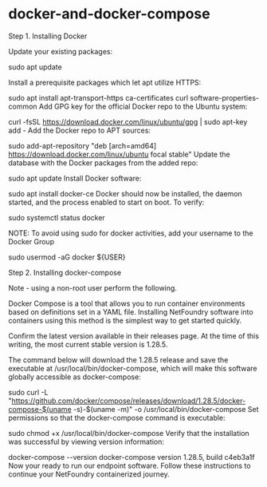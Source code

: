 # docker-and-docker-compose

Step 1. Installing Docker 

Update your existing packages:

sudo apt update

Install a prerequisite packages which let apt utilize HTTPS:

sudo apt install apt-transport-https ca-certificates curl software-properties-common
Add GPG key for the official Docker repo to the Ubuntu system:

curl -fsSL https://download.docker.com/linux/ubuntu/gpg | sudo apt-key add -
Add the Docker repo to APT sources:

sudo add-apt-repository "deb [arch=amd64] https://download.docker.com/linux/ubuntu focal stable"
Update the  database with the Docker packages from the added repo:

sudo apt update
Install Docker software:

sudo apt install docker-ce
Docker should now be installed, the daemon started, and the process enabled to start on boot. To verify:

sudo systemctl status docker
 

NOTE: To avoid using sudo for docker activities, add your username to the Docker Group

sudo usermod -aG docker ${USER}
 

Step 2. Installing docker-compose

Note - using a non-root user perform the following.

Docker Compose is a tool that allows you to run container environments based on definitions set in a YAML file.  Installing NetFoundry software into containers using this method is the simplest way to get started quickly.

Confirm the latest version available in their releases page. At the time of this writing, the most current stable version is 1.28.5.

The command below will download the 1.28.5 release and save the executable at /usr/local/bin/docker-compose, which will make this software globally accessible as docker-compose:

sudo curl -L "https://github.com/docker/compose/releases/download/1.28.5/docker-compose-$(uname -s)-$(uname -m)" -o /usr/local/bin/docker-compose
Set permissions so that the docker-compose command is executable:

sudo chmod +x /usr/local/bin/docker-compose
Verify that the installation was successful by viewing version information:

docker-compose --version
docker-compose version 1.28.5, build c4eb3a1f
Now your ready to run our endpoint software. Follow these instructions to continue your NetFoundry containerized journey.
